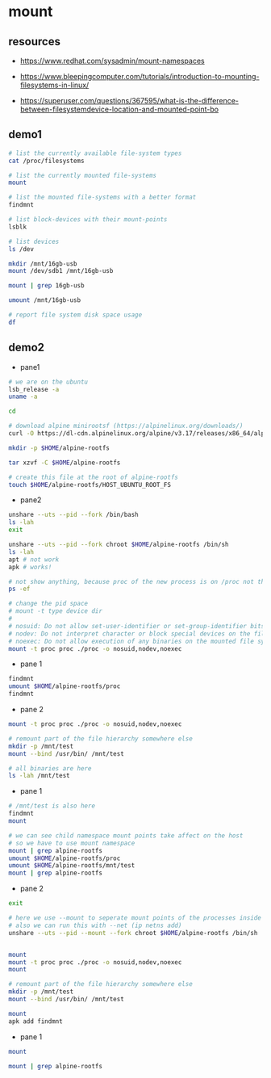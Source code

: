 # mount

## resources

- <https://www.redhat.com/sysadmin/mount-namespaces>

- <https://www.bleepingcomputer.com/tutorials/introduction-to-mounting-filesystems-in-linux/>

- <https://superuser.com/questions/367595/what-is-the-difference-between-filesystemdevice-location-and-mounted-point-bo>

## demo1

```bash
# list the currently available file-system types
cat /proc/filesystems

# list the currently mounted file-systems
mount

# list the mounted file-systems with a better format
findmnt

# list block-devices with their mount-points
lsblk

# list devices
ls /dev

mkdir /mnt/16gb-usb
mount /dev/sdb1 /mnt/16gb-usb

mount | grep 16gb-usb

umount /mnt/16gb-usb

# report file system disk space usage
df
```

## demo2

- pane1

```bash
# we are on the ubuntu
lsb_release -a
uname -a

cd

# download alpine minirootsf (https://alpinelinux.org/downloads/)
curl -O https://dl-cdn.alpinelinux.org/alpine/v3.17/releases/x86_64/alpine-minirootfs-3.17.2-x86_64.tar.gz

mkdir -p $HOME/alpine-rootfs

tar xzvf -C $HOME/alpine-rootfs

# create this file at the root of alpine-rootfs
touch $HOME/alpine-rootfs/HOST_UBUNTU_ROOT_FS
```

- pane2

```bash
unshare --uts --pid --fork /bin/bash
ls -lah
exit

unshare --uts --pid --fork chroot $HOME/alpine-rootfs /bin/sh
ls -lah
apt # not work
apk # works!

# not show anything, because proc of the new process is on /proc not the $HOME/proc
ps -ef

# change the pid space
# mount -t type device dir
#
# nosuid: Do not allow set-user-identifier or set-group-identifier bits to take effect
# nodev: Do not interpret character or block special devices on the file system
# noexec: Do not allow execution of any binaries on the mounted file system.
mount -t proc proc ./proc -o nosuid,nodev,noexec
```

- pane 1

```bash
findmnt
umount $HOME/alpine-rootfs/proc
findmnt
```

- pane 2

```bash
mount -t proc proc ./proc -o nosuid,nodev,noexec

# remount part of the file hierarchy somewhere else
mkdir -p /mnt/test
mount --bind /usr/bin/ /mnt/test

# all binaries are here
ls -lah /mnt/test
```

- pane 1

```bash
# /mnt/test is also here
findmnt
mount

# we can see child namespace mount points take affect on the host
# so we have to use mount namespace
mount | grep alpine-rootfs
umount $HOME/alpine-rootfs/proc
umount $HOME/alpine-rootfs/mnt/test
mount | grep alpine-rootfs
```

- pane 2

```bash
exit

# here we use --mount to seperate mount points of the processes inside the container
# also we can run this with --net (ip netns add)
unshare --uts --pid --mount --fork chroot $HOME/alpine-rootfs /bin/sh


mount
mount -t proc proc ./proc -o nosuid,nodev,noexec
mount

# remount part of the file hierarchy somewhere else
mkdir -p /mnt/test
mount --bind /usr/bin/ /mnt/test

mount
apk add findmnt
```

- pane 1

```bash
mount

mount | grep alpine-rootfs
```
